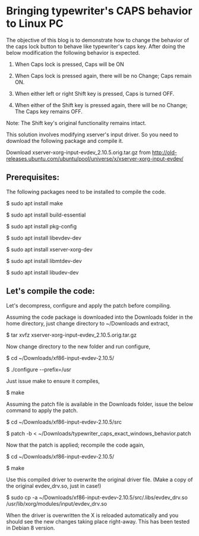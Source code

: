 # Bringing typewriter's CAPS behavior to Linux PC

The objective of this blog is to demonstrate how to change the behavior of the caps lock button to behave like typewriter's caps key. After doing the below modification the following behavior is expected.

1. When Caps lock is pressed, Caps will be ON

2. When Caps lock is pressed again, there will be no Change; Caps remain ON.

3. When either left or right Shift key is pressed, Caps is turned OFF.

4. When either of the Shift key is pressed again, there will be no Change; The Caps key remains OFF.

Note: The Shift key's original functionality remains intact.


This solution involves modifying xserver's input driver. So you need to download the following package and compile it.

Download xserver-xorg-input-evdev_2.10.5.orig.tar.gz from http://old-releases.ubuntu.com/ubuntu/pool/universe/x/xserver-xorg-input-evdev/

## Prerequisites:

The following packages need to be installed to compile the code.

$ sudo apt install make

$ sudo apt install build-essential

$ sudo apt install pkg-config

$ sudo apt install libevdev-dev

$ sudo apt install xserver-xorg-dev

$ sudo apt install libmtdev-dev

$ sudo apt install libudev-dev


## Let's compile the code:

Let's decompress, configure and apply the patch before compiling.

Assuming the code package is downloaded into the Downloads folder in the home directory, just change directory to ~/Downloads and extract,

$ tar xvfz xserver-xorg-input-evdev_2.10.5.orig.tar.gz

Now change directory to the new folder and run configure,


$ cd ~/Downloads/xf86-input-evdev-2.10.5/

$ ./configure --prefix=/usr

Just issue make to ensure it compiles,

$ make

Assuming the patch file is available in the Downloads folder, issue the below command to apply the patch. 

$ cd ~/Downloads/xf86-input-evdev-2.10.5/src

$ patch -b < ~/Downloads/typewriter_caps_exact_windows_behavior.patch

Now that the patch is applied; recompile the code again,

$ cd ~/Downloads/xf86-input-evdev-2.10.5/

$ make

Use this compiled driver to overwrite the original driver file. (Make a copy of the original evdev_drv.so, just in case!)

$ sudo cp -a ~/Downloads/xf86-input-evdev-2.10.5/src/.libs/evdev_drv.so /usr/lib/xorg/modules/input/evdev_drv.so

When the driver is overwritten the X is reloaded automatically and you should see the new changes taking place right-away. This has been tested in Debian 8 version.
